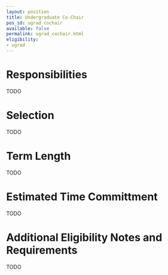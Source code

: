 ```yaml
---
layout: position
title: Undergraduate Co-Chair
pos_id: ugrad_cochair
available: false
permalink: ugrad_cochair.html
eligibility:
- ugrad
---
```


# Responsibilities
TODO

# Selection
TODO

# Term Length
TODO

# Estimated Time Committment
TODO

# Additional Eligibility Notes and Requirements
TODO
